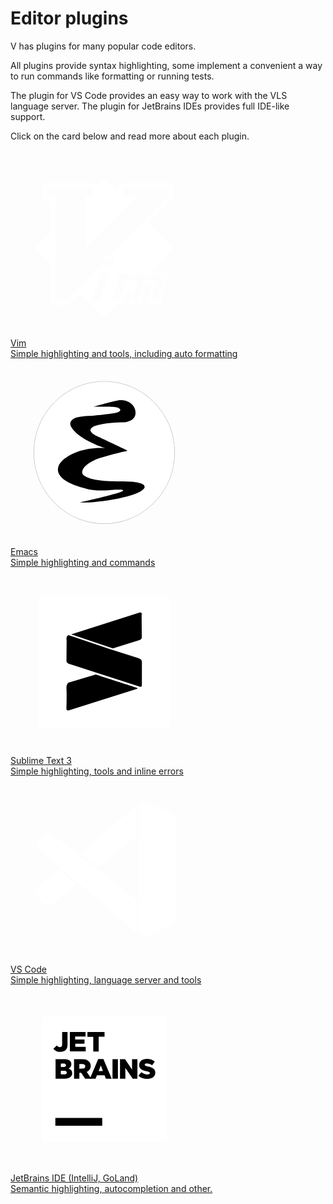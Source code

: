 # Editor plugins

V has plugins for many popular code editors.

All plugins provide syntax highlighting, some implement a convenient
a way to run commands like formatting or running tests.

The plugin for VS Code provides an easy way to work with the VLS language server.
The plugin for JetBrains IDEs provides full IDE-like support.

Click on the card below and read more about each plugin.

<div class="cards">
    <a href="./vim.md" class="card">
        <div class="logo">
            <svg width="300" height="300" viewBox="0 0 300 300" fill="none" xmlns="http://www.w3.org/2000/svg">
                <path class="background"
                    d="M262 156.86H261.748L221.462 116.572L261.601 75.3749V58.6369L255.546 52.5815H179.019L172.859 58.2308V68.0034L150.144 45.252V45L149.996 45.147L149.849 45V45.252L137.816 57.2858L132.783 52.2525H56.9846L51.0414 58.7419V76.313L56.7676 82.0743H63.5158V131.623L38.252 156.888H38L38.147 157L38 157.147H38.252L63.5158 182.377V242.755L71.9721 247.642H93.6307L110.984 229.847L149.849 268.748V269L149.996 268.853L150.144 269V268.748L173.552 245.339H178.074C179.131 245.339 180.041 244.68 180.405 243.658L181.791 239.682C182.044 238.877 181.904 238.079 181.427 237.421L195.064 223.784L189.373 242.09C188.974 243.441 189.702 244.785 191.011 245.192C191.263 245.304 191.487 245.339 191.739 245.339H208.763C209.75 245.304 210.625 244.715 211.024 243.805L212.557 240.123C212.809 239.5 212.809 238.849 212.522 238.226C212.305 237.603 211.794 237.134 211.171 236.91C210.919 236.798 210.59 236.728 210.261 236.693H209.568L217.409 212.044H228.896L219.418 242.09C219.019 243.406 219.782 244.785 221.056 245.192C221.308 245.262 221.567 245.304 221.819 245.304H240.488C241.51 245.304 242.42 244.68 242.819 243.735L244.352 239.724C244.828 238.45 244.135 237.029 242.854 236.553C242.602 236.441 242.308 236.406 242.014 236.406H240.663L251.199 202.097C251.451 201.334 251.311 200.494 250.835 199.871L247.335 195.166V195.131C246.859 194.508 246.131 194.144 245.367 194.144H231.948C231.29 194.144 230.632 194.438 230.198 194.907L226.446 199.031H220.65L220.251 198.59L261.741 157.098H261.993L261.846 156.986L262 156.86ZM129.836 242.328L144.564 200.214H139.86L142.667 197.372H158.124L143.542 239.92H149.373L148.61 242.328H129.836ZM164.291 172.135L165.712 173.556L163.199 182.16L161.085 184.274H152.041L150.361 182.594L153.28 174.466L155.94 172.135H164.291ZM90.1656 239.409H74.1981L71.7201 238.023V73.8418H60.1977L59.2527 72.9317V61.9551L60.6037 60.499H129.402L131.404 62.5011V72.8547L130.053 74.4578H119.987V155.544L202.204 74.4578H182.737L181.098 72.7077V61.8431L182.226 60.821H252.116L253.355 62.0601V72.0497L159.146 168.67H155.646C155.499 168.67 155.394 168.67 155.247 168.67L155.065 168.705C154.666 168.817 154.26 168.999 153.973 169.251L150.767 172.023L150.732 172.058C150.438 172.352 150.186 172.681 150.039 173.08L147.301 180.843L90.1656 239.409ZM228.021 202.545L232.431 197.694H244.863L247.783 201.558L235.966 239.878H240.558L239.795 241.845H223.17L233.67 208.558H214.854L204.787 240.207H208.763L208.07 241.845H193.083L203.436 208.74H183.857L173.937 239.913H178.018L177.325 241.845H161.827L175.974 200.207H170.507L171.347 197.694H186.734L191.585 202.692H200.041L204.633 197.554H214.511L219.103 202.552L228.021 202.545Z"
                    fill="white" />
            </svg>
        </div>
        <div class="title">Vim</div>
        <div class="description">Simple highlighting and tools, including auto formatting</div>
    </a>
    <a href="./emacs.md" class="card">
        <div class="logo">
            <svg width="300" height="300" viewBox="0 0 300 300" fill="none" xmlns="http://www.w3.org/2000/svg">
                <g opacity="0.405" filter="url(#filter0_f_67_74)">
                    <path class="background"
                        d="M262.454 149.835C262.454 212.579 212.104 263.443 149.995 263.443C87.8847 263.443 37.5347 212.579 37.5347 149.835C37.5347 87.0902 87.8847 36.2258 149.995 36.2258C212.104 36.2258 262.454 87.0902 262.454 149.835Z"
                        fill="#211F46" fill-opacity="0.996078" />
                    <path class="background"
                        d="M262.454 149.835C262.454 212.579 212.104 263.443 149.995 263.443C87.8847 263.443 37.5347 212.579 37.5347 149.835C37.5347 87.0902 87.8847 36.2258 149.995 36.2258C212.104 36.2258 262.454 87.0902 262.454 149.835Z"
                        stroke="#0A0B1B" stroke-width="0.78948" />
                </g>
                <path class="background"
                    d="M262.454 149.835C262.454 212.579 212.104 263.443 149.995 263.443C87.8847 263.443 37.5347 212.579 37.5347 149.835C37.5347 87.0902 87.8847 36.2258 149.995 36.2258C212.104 36.2258 262.454 87.0902 262.454 149.835Z"
                    fill="white" stroke="url(#paint0_linear_67_74)" stroke-width="1.25045" />
                <path fill-rule="evenodd" clip-rule="evenodd"
                    d="M111.342 229.635C111.342 229.635 120.864 230.309 133.114 229.229C138.075 228.792 156.91 226.942 170.992 223.853C170.992 223.853 188.161 220.179 197.347 216.794C206.958 213.252 212.188 210.246 214.542 205.986C214.439 205.114 215.267 202.019 210.835 200.16C199.503 195.407 186.361 196.267 160.357 195.715C131.519 194.724 121.926 189.897 116.816 186.01C111.915 182.066 114.379 171.155 135.376 161.544C145.953 156.426 187.416 146.981 187.416 146.981C173.452 140.079 147.414 127.945 142.061 125.325C137.367 123.027 129.855 119.567 128.226 115.38C126.38 111.361 132.587 107.899 136.053 106.908C147.219 103.687 162.981 101.686 177.327 101.461C184.538 101.348 185.708 100.884 185.708 100.884C195.658 99.2334 202.208 92.4262 199.479 81.6455C197.029 70.6412 184.108 64.1752 171.829 66.4137C160.267 68.5217 132.397 76.6169 132.397 76.6169C166.846 76.3188 172.612 76.8937 175.187 80.494C176.707 82.6203 174.496 85.5357 165.308 87.0362C155.306 88.6697 134.515 90.637 134.515 90.637C114.569 91.8215 100.519 91.9008 96.3056 100.822C93.5526 106.651 99.2413 111.804 101.735 115.029C112.271 126.747 127.49 133.067 137.287 137.72C140.973 139.471 151.788 142.778 151.788 142.778C120.006 141.03 97.0808 150.789 83.6327 162.025C68.4225 176.094 75.1511 192.863 106.313 203.188C124.718 209.287 133.846 212.155 161.3 209.683C177.47 208.811 180.02 209.33 180.181 210.657C180.408 212.525 162.22 217.166 157.254 218.598C144.622 222.242 111.507 229.599 111.342 229.635Z"
                    fill="black" />
            </svg>
        </div>
        <div class="title">Emacs</div>
        <div class="description">Simple highlighting and commands</div>
    </a>
    <a href="./sublime-text-3.md" class="card">
        <div class="logo">
            <svg width="300" height="300" viewBox="0 0 300 300" fill="none" xmlns="http://www.w3.org/2000/svg">
                <g clip-path="url(#clip0_67_76)">
                    <path class="background"
                        d="M247.775 256H52.2262C47.7194 256 44.019 252.298 44.019 247.79V52.2104C44.019 47.7018 47.7194 44 52.2262 44H247.775C252.281 44 255.982 47.7018 255.982 52.2104V247.837C255.934 252.346 252.281 256 247.775 256Z"
                        fill="white" />
                    <path
                        d="M97.1494 106.704L203.797 72.8077C203.797 72.8077 211.672 68.6787 209.775 76.3197L210.059 110.253C210.059 110.253 211.435 115.236 204.604 116.47L163.803 129.247L97.1494 106.704Z"
                        fill="black" />
                    <path
                        d="M92.8819 108.022C92.8819 108.022 88.5174 109.066 89.7983 116.518L89.5611 149.217C89.5611 149.217 89.1816 153.346 97.0092 155.007L206.928 190.411C206.928 190.411 210.628 191.883 210.201 187.327L210.249 150.878C210.249 150.878 211.293 147.129 204.461 144.661L159.535 130.565L92.8819 108.022Z"
                        fill="black" />
                    <path
                        d="M136.365 171.096L94.5424 183.53C94.5424 183.53 88.897 183.72 89.5612 194.303C90.2253 204.887 89.5137 226.196 89.5137 226.196C89.5137 226.196 89.9881 230.135 95.3963 227.857L201.358 194.303C201.358 194.303 205.295 193.306 201.974 192.215C198.654 191.171 136.365 171.096 136.365 171.096Z"
                        fill="black" />
                </g>
                <defs>
                    <clipPath id="clip0_67_76">
                        <rect width="212" height="212" fill="white" transform="translate(44 44)" />
                    </clipPath>
                </defs>
            </svg>
        </div>
        <div class="title">Sublime Text 3</div>
        <div class="description">Simple highlighting, tools and inline errors</div>
    </a>
    <a href="./vs-code.md" class="card">
        <div class="logo">
            <svg width="300" height="300" viewBox="0 0 300 300" fill="none" xmlns="http://www.w3.org/2000/svg">
                <path class="background" d="M201.369 96.3112L139.063 145.36L111.225 123.487L201.369 46.268V96.3112Z"
                    fill="white" />
                <path class="background"
                    d="M105.922 172.867L66.7963 204.332C62.1833 208.042 55.4617 207.436 51.5868 202.961L42.3603 192.305C38.3218 187.64 38.9084 180.567 43.6603 176.632L77.4207 148.674L105.922 172.867Z"
                    fill="white" />
                <path class="background"
                    d="M52.6817 93.7239L45.0536 100.815C40.2311 105.298 40.4006 112.984 45.4159 117.25L202.363 250.749V198.055L66.909 93.0858C62.6503 89.7855 56.6279 90.0556 52.6817 93.7239Z"
                    fill="white" />
                <path class="background"
                    d="M206.009 52.3543V246.295C206.009 254.685 215.024 259.986 222.355 255.908L259.347 235.334C262.836 233.394 265 229.714 265 225.721V69.8109C265 65.5543 262.544 61.6796 258.695 59.863L221.703 42.4064C214.407 38.963 206.009 44.286 206.009 52.3543Z"
                    fill="white" />
            </svg>
        </div>
        <div class="title">VS Code</div>
        <div class="description">Simple highlighting, language server and tools</div>
    </a>
    <a href="./jetbrains-ide.md" class="card">
        <div class="logo">
            <svg width="300" height="300" viewBox="0 0 300 300" fill="none" xmlns="http://www.w3.org/2000/svg">
                <g clip-path="url(#clip0_67_54)">
                    <path class="background" d="M50 50H250V250H50V50Z" fill="white" />
                    <path d="M71.7666 212.5H146.767V225H71.7666V212.5Z" fill="black" />
                    <path
                        d="M68.6333 101.667L74.2 96.4C74.7297 97.236 75.4499 97.9346 76.3016 98.4386C77.1533 98.9427 78.1122 99.2379 79.1 99.3C81.2333 99.3 82.6333 97.8333 82.6333 94.9333V75H91.2333V95C91.362 96.5657 91.1713 98.1412 90.6728 99.631C90.1743 101.121 89.3783 102.494 88.3333 103.667C87.1853 104.734 85.8372 105.564 84.3668 106.107C82.8964 106.651 81.3329 106.898 79.7666 106.833C77.6266 106.974 75.4856 106.574 73.5403 105.671C71.595 104.769 69.9076 103.392 68.6333 101.667Z"
                        fill="black" />
                    <path d="M95 75H120.1V82.3H103.433V87.1H118.4V93.7667H103.667V98.7333H120.333V106.1H95V75Z"
                        fill="black" />
                    <path d="M132.433 82.6333H123.1V75H150.467V82.5667H141.1V106.233H132.433V82.6333Z" fill="black" />
                    <path
                        d="M72.1001 118.6H86.8334C89.9204 118.368 92.9743 119.362 95.3334 121.367C95.9941 122.037 96.512 122.835 96.8558 123.712C97.1995 124.588 97.362 125.526 97.3334 126.467C97.3709 127.986 96.9268 129.478 96.0646 130.729C95.2024 131.981 93.9663 132.927 92.5334 133.433C94.3068 133.758 95.9059 134.706 97.0426 136.105C98.1792 137.505 98.7789 139.264 98.7334 141.067C98.7334 146.433 94.3668 149.7 86.9001 149.7H72.1001V118.6ZM88.7668 128.233C88.7668 126.5 87.3668 125.567 84.8334 125.567H80.5334V131.033H84.6668C87.3001 131.033 88.8334 130.167 88.8334 128.333L88.7668 128.233ZM85.7668 137.1H80.5334V142.867H85.9334C88.6001 142.867 90.0668 141.833 90.0668 140C90.0668 138.333 88.7334 137.1 85.8334 137.1H85.7668Z"
                        fill="black" />
                    <path
                        d="M101.667 118.6H115.333C118.974 118.362 122.563 119.559 125.333 121.933C126.314 122.874 127.087 124.01 127.603 125.267C128.12 126.524 128.369 127.875 128.333 129.233C128.393 131.308 127.806 133.35 126.653 135.076C125.501 136.803 123.839 138.127 121.9 138.867L129.367 149.767H119.367L113.1 140.3H110.2V149.767H101.667V118.6ZM115 133.6C117.9 133.6 119.633 132.167 119.633 129.9C119.633 127.4 117.833 126.167 114.967 126.167H110.167V133.7L115 133.6Z"
                        fill="black" />
                    <path
                        d="M140.3 118.333H148.633L161.966 149.8H152.666L150.433 144.167H138.333L136.1 149.8H127.066L140.3 118.333ZM147.866 137.433L144.533 128.6L141 137.433H147.866Z"
                        fill="black" />
                    <path d="M163.2 118.5H171.867V149.733H163.2V118.5Z" fill="black" />
                    <path
                        d="M175.2 118.5H183.267L194.5 135.167V118.5H203.067V149.733H195.534L183.767 132.6V149.733H175.2V118.5Z"
                        fill="black" />
                    <path
                        d="M204.533 145L209.367 139.233C212.175 141.588 215.702 142.917 219.367 143C221.733 143 222.967 142.2 222.967 140.833C222.967 139.5 221.933 138.833 217.667 137.8C211 136.267 205.9 134.467 205.9 128.033C205.9 122.233 210.467 118.033 217.967 118.033C222.614 117.855 227.173 119.331 230.833 122.2L226.633 128.333C224.104 126.442 221.056 125.371 217.9 125.267C215.8 125.267 214.767 126.1 214.767 127.267C214.767 128.667 215.833 129.3 220.2 130.3C227.333 131.833 231.667 134.167 231.667 140C231.667 146.367 226.633 150 219.033 150C213.756 150.133 208.607 148.357 204.533 145Z"
                        fill="black" />
                </g>
                <defs>
                    <clipPath id="clip0_67_54">
                        <rect width="300" height="300" fill="white" />
                    </clipPath>
                </defs>
            </svg>
        </div>
        <div class="title">JetBrains IDE (IntelliJ, GoLand)</div>
        <div class="description">Semantic highlighting, autocompletion and other.</div>
    </a>
</div>

